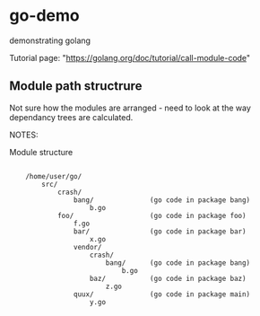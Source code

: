 # go-demo

demonstrating golang

Tutorial page: "https://golang.org/doc/tutorial/call-module-code"

## Module path structrure

Not sure how the modules are arranged - need to look at the way dependancy trees are calculated.

NOTES:

Module structure

```text

    /home/user/go/
        src/
            crash/
                bang/              (go code in package bang)
                    b.go
            foo/                   (go code in package foo)
                f.go
                bar/               (go code in package bar)
                    x.go
                vendor/
                    crash/
                        bang/      (go code in package bang)
                            b.go
                    baz/           (go code in package baz)
                        z.go
                quux/              (go code in package main)
                    y.go

```
